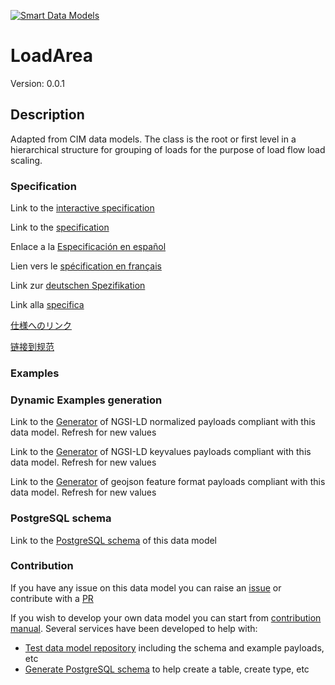 [![Smart Data Models](https://smartdatamodels.org/wp-content/uploads/2022/01/SmartDataModels_logo.png "Logo")](https://smartdatamodels.org)
# LoadArea
Version: 0.0.1

## Description 

Adapted from CIM data models. The class is the root or first level in a hierarchical structure for grouping of loads for the purpose of load flow load scaling.
### Specification

Link to the [interactive specification](https://swagger.lab.fiware.org/?url=https://smart-data-models.github.io/dataModel.EnergyCIM/LoadArea/swagger.yaml)

Link to the [specification](https://github.com/smart-data-models/dataModel.EnergyCIM/blob/master/LoadArea/doc/spec.md)

Enlace a la [Especificación en español](https://github.com/smart-data-models/dataModel.EnergyCIM/blob/master/LoadArea/doc/spec_ES.md)

Lien vers le [spécification en français](https://github.com/smart-data-models/dataModel.EnergyCIM/blob/master/LoadArea/doc/spec_FR.md)

Link zur [deutschen Spezifikation](https://github.com/smart-data-models/dataModel.EnergyCIM/blob/master/LoadArea/doc/spec_DE.md)

Link alla [specifica](https://github.com/smart-data-models/dataModel.EnergyCIM/blob/master/LoadArea/doc/spec_IT.md)

[仕様へのリンク](https://github.com/smart-data-models/dataModel.EnergyCIM/blob/master/LoadArea/doc/spec_JA.md)

[链接到规范](https://github.com/smart-data-models/dataModel.EnergyCIM/blob/master/LoadArea/doc/spec_ZH.md)
### Examples
### Dynamic Examples generation

Link to the [Generator](https://smartdatamodels.org/extra/ngsi-ld_generator.php?schemaUrl=https://raw.githubusercontent.com/smart-data-models/dataModel.EnergyCIM/master/LoadArea/schema.json&email=info@smartdatamodels.org) of NGSI-LD normalized payloads compliant with this data model. Refresh for new values

Link to the [Generator](https://smartdatamodels.org/extra/ngsi-ld_generator_keyvalues.php?schemaUrl=https://raw.githubusercontent.com/smart-data-models/dataModel.EnergyCIM/master/LoadArea/schema.json&email=info@smartdatamodels.org) of NGSI-LD keyvalues payloads compliant with this data model. Refresh for new values

Link to the [Generator](https://smartdatamodels.org/extra/geojson_features_generator.php?schemaUrl=https://raw.githubusercontent.com/smart-data-models/dataModel.EnergyCIM/master/LoadArea/schema.json&email=info@smartdatamodels.org) of geojson feature format payloads compliant with this data model. Refresh for new values
### PostgreSQL schema

Link to the [PostgreSQL schema](https://smart-data-models.github.io/dataModel.EnergyCIM/LoadArea/schema.sql) of this data model
### Contribution

 If you have any issue on this data model you can raise an [issue](https://github.com/smart-data-models/dataModel.EnergyCIM/issues)  or contribute with a [PR](https://github.com/smart-data-models/dataModel.EnergyCIM/pulls)

 If you wish to develop your own data model you can start from [contribution manual](https://bit.ly/contribution_manual). Several services have been developed to help with: 
 - [Test data model repository](https://smartdatamodels.org/index.php/data-models-contribution-api/) including the schema and example payloads, etc
 - [Generate PostgreSQL schema](https://smartdatamodels.org/index.php/sql-service/) to help create a table, create type, etc